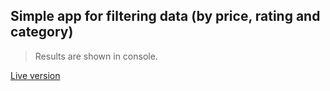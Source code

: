 ## Simple app for filtering data (by price, rating and category)
> Results are shown in console.

[Live version](https://matrixunec25.netlify.app/projects/javascript_filter_data/)